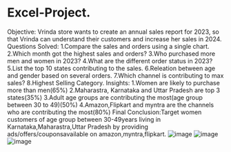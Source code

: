 # Excel-Project.
Objective: Vrinda store wants to create an annual sales report for 2023, so that Vrinda can understand their customers and increase her sales in 2024.	
Questions Solved: 1.Compare the sales and orders using a single chart.
                  2.Which month got the highest sales and orders?
                  3.Who purchased more men and women in 2023?
                  4.What are the different order status in 2023?
                  5.List the top 10 states contributing to the sales.
                  6.Releation between age and gender based on several orders.
                  7.Which channel is contributing to max sales?
                  8.Highest Selling Category.
Insights:
         1.Women are likely to purchase more than men(65%)
         2.Maharastra, Karnataka and Uttar Pradesh are top 3 states(35%)
         3.Adult age groups are contributing the most(age group between 30 to 49)(50%)
         4.Amazon,Flipkart and myntra are the channels who are contributing the most(80%)
Final Conclusion:Target women customers of age group between 30-49years living in Karnataka,Maharastra,Uttar Pradesh by providing ads/offers/couponsavailable on amazon,myntra,flipkart.
![image](https://github.com/Indrani-2000/Excel-Project/assets/76818280/d4e3110a-ace1-4849-8504-387b939e1b57)
![image](https://github.com/Indrani-2000/Excel-Project/assets/76818280/028267d5-cb03-4bfe-9907-3feff32280d2)
![image](https://github.com/Indrani-2000/Excel-Project/assets/76818280/596d98f1-4503-4b7e-8f70-34457b247550)


